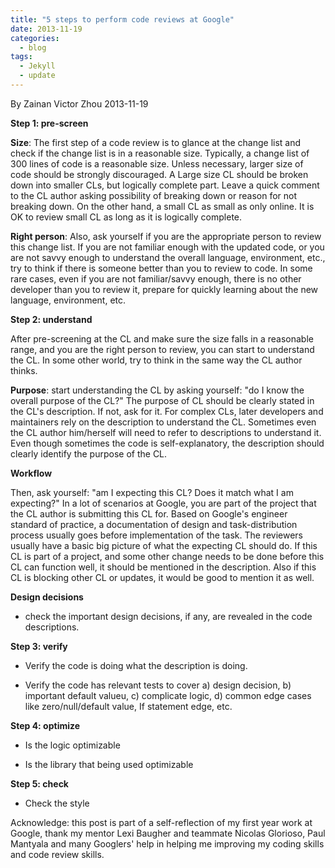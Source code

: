 ```yaml
---
title: "5 steps to perform code reviews at Google"
date: 2013-11-19
categories:
  - blog
tags:
  - Jekyll
  - update
---
```


By <span class="GINGER_SOFTWARE_mark" id="18c826de-f1bc-4226-9c97-cf28ed136b63">Zainan Victor Zhou</span> 2013-11-19

<strong>Step 1: pre-screen</strong>

<strong>Size</strong>: The first step of a code review is to glance at the change list and check if the change list is in a reasonable size. Typically, a change list of 300 lines of code is a reasonable size. Unless necessary, larger size of code should be strongly discouraged. A Large size CL should be broken down into smaller CLs, but logically complete part. Leave a quick comment to the CL author asking possibility of breaking down or reason for not breaking down. On the other hand, a small CL as small as only online. It is OK to review small CL as long as it is logically complete.

<strong>Right person</strong>: Also, ask yourself if you are the appropriate person to review this change list. If you are not familiar enough with the updated code, or you are not savvy enough to understand the overall language, environment, etc., try to think if there is someone better than you to review to code. In some rare cases, even if you are not familiar/savvy enough, there is no other developer than you to review it, prepare for quickly learning about the new language, environment, etc.

<strong>Step 2: understand</strong>

After pre-screening at the CL and make sure the size falls in a reasonable range, and you are the right person to review, you can start to understand the CL. In some other world, try to think in the same way the CL author thinks.

<strong>Purpose</strong>: start understanding the CL by asking yourself: "do I know the overall purpose of the CL?" The purpose of CL should be clearly stated in the CL's description. If not, ask for it. For complex CLs, later developers and maintainers rely on the description to understand the CL. Sometimes even the CL author him/herself will need to refer to descriptions to understand it. Even though sometimes the code is self-explanatory, the description should clearly identify the purpose of the CL.

<strong>Workflow</strong>

Then, ask yourself: "am I expecting this CL? Does it match what I am expecting?" In a lot of scenarios at Google, you are part of the project that the CL author is submitting this CL for. Based on Google's engineer standard of practice, a documentation of design and task-distribution process usually goes before implementation of the task. The reviewers usually have a basic big picture of what the expecting CL should do. If this CL is part of a project, and some other change needs to be done before this CL can function well, it should be mentioned in the description. Also if this CL is blocking other CL or updates, it would be good to mention it as well.

<strong>Design decisions</strong>

- <span class="GINGER_SOFTWARE_mark" id="7a425dd7-be13-4991-8a63-b7f40e69e456">check</span> the important design decisions, if any, are revealed in the code descriptions.

<strong>Step 3: verify</strong>

- Verify the code is doing what the description is doing.

- Verify the code has relevant tests to cover a) design decision, b) important default <span class="GINGER_SOFTWARE_mark" id="3efe545a-cf48-4968-9172-f76b9860c16d">valueu</span>, c) <span class="GINGER_SOFTWARE_mark" id="77f0997e-29a7-47a2-bc43-135eb3fa2598">complicate</span> logic, d) common edge cases like zero/null/default value, If statement edge, etc.

<strong>Step 4: optimize</strong>

- Is the logic optimizable

- Is the library that being used optimizable

<strong>Step 5: check</strong>

- Check the style

Acknowledge: this post is part of a self-reflection of my first year work at Google, thank my mentor Lexi Baugher and teammate Nicolas Glorioso, Paul Mantyala and many Googlers' help in helping me improving my coding skills and code review skills.